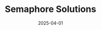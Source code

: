 ---  
layout: startup_page  
title: "Semaphore Solutions"  
id: "semaphoresolutions.com"  
permalink: "/semaphoresolutionssemaphoresolutions.com04012025/"  
website: "https://www.semaphoresolutions.com/"  
funding_round: "Growth Equity"  
funding_amount: ""  
investors: "Cypress Ridge Capital"  
about: "Semaphore Solutions empowers laboratories through informatics solutions, and its flagship product, Labbit, combines workflow automation with graph database technology. Labbit is designed to provide a LIMS solution tailored to the needs of Clinical, MDx, Biopharmaceutical and Manufacturing QC laboratories."  
markets: "Biopharmaceutical, Manufacturing QC, Clinical, Molecular Diagnostics"  
hq: "Vancouver, British Columbia, Canada"  
founded_year: "2009"  
linkedin: "https://www.linkedin.com/company/semaphore-solutions"  
twitter: "https://twitter.com/s4software"  
instagram: ""  
facebook: "http://www.facebook.com/semaphorecustomsoftware"  
crunchbase: "https://www.crunchbase.com/organization/semaphore-solutions"  
pitchbook: "https://pitchbook.com/profiles/company/382544-74"  

date_display: "01-Apr-2025"  
date: "2025-04-01"

# SEO Optimization  
meta_title: "Semaphore Solutions - Growth Equity"  
meta_description: "Semaphore Solutions, Semaphore Solutions empowers laboratories through informatics solutions, and its flagship product, Labbit, combines workflow automation with graph dat..."  
meta_keywords: "Semaphore Solutions, Biopharmaceutical, Manufacturing QC, Clinical, Molecular Diagnostics, Growth Equity funding"  
canonical_url: "https://startup.projectstartups.com/semaphoresolutionssemaphoresolutions.com04012025/"  
---